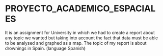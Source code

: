 # PROYECTO_ACADEMICO_ESPACIALES
It is an assignment for University in which we had to create a report about any topic we wanted but taking into account the fact that data must be able to be analysed and graphed as a map.
The topic of my report is about drownings in Spain.
(language Spanish)
